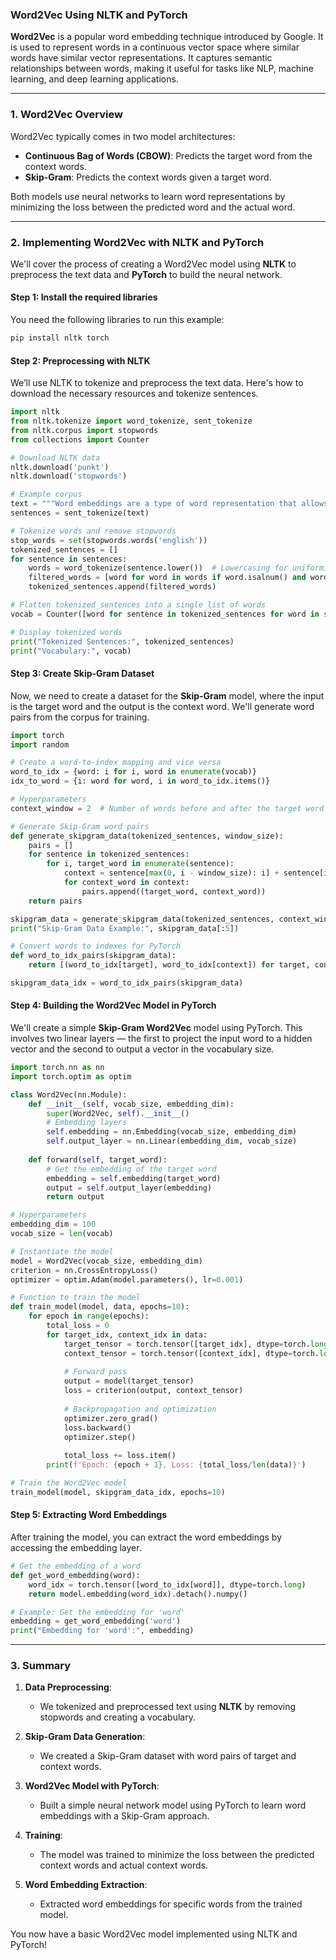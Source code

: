 ### Word2Vec Using NLTK and PyTorch

**Word2Vec** is a popular word embedding technique introduced by Google. It is used to represent words in a continuous vector space where similar words have similar vector representations. It captures semantic relationships between words, making it useful for tasks like NLP, machine learning, and deep learning applications.

---

### 1. **Word2Vec Overview**

Word2Vec typically comes in two model architectures:
- **Continuous Bag of Words (CBOW)**: Predicts the target word from the context words.
- **Skip-Gram**: Predicts the context words given a target word.

Both models use neural networks to learn word representations by minimizing the loss between the predicted word and the actual word.

---

### 2. **Implementing Word2Vec with NLTK and PyTorch**

We'll cover the process of creating a Word2Vec model using **NLTK** to preprocess the text data and **PyTorch** to build the neural network.

#### **Step 1: Install the required libraries**
You need the following libraries to run this example:
```bash
pip install nltk torch
```

#### **Step 2: Preprocessing with NLTK**

We’ll use NLTK to tokenize and preprocess the text data. Here's how to download the necessary resources and tokenize sentences.

```python
import nltk
from nltk.tokenize import word_tokenize, sent_tokenize
from nltk.corpus import stopwords
from collections import Counter

# Download NLTK data
nltk.download('punkt')
nltk.download('stopwords')

# Example corpus
text = """Word embeddings are a type of word representation that allows words to be represented as vectors in a continuous vector space."""
sentences = sent_tokenize(text)

# Tokenize words and remove stopwords
stop_words = set(stopwords.words('english'))
tokenized_sentences = []
for sentence in sentences:
    words = word_tokenize(sentence.lower())  # Lowercasing for uniformity
    filtered_words = [word for word in words if word.isalnum() and word not in stop_words]
    tokenized_sentences.append(filtered_words)

# Flatten tokenized_sentences into a single list of words
vocab = Counter([word for sentence in tokenized_sentences for word in sentence])

# Display tokenized words
print("Tokenized Sentences:", tokenized_sentences)
print("Vocabulary:", vocab)
```

#### **Step 3: Create Skip-Gram Dataset**

Now, we need to create a dataset for the **Skip-Gram** model, where the input is the target word and the output is the context word. We'll generate word pairs from the corpus for training.

```python
import torch
import random

# Create a word-to-index mapping and vice versa
word_to_idx = {word: i for i, word in enumerate(vocab)}
idx_to_word = {i: word for word, i in word_to_idx.items()}

# Hyperparameters
context_window = 2  # Number of words before and after the target word

# Generate Skip-Gram word pairs
def generate_skipgram_data(tokenized_sentences, window_size):
    pairs = []
    for sentence in tokenized_sentences:
        for i, target_word in enumerate(sentence):
            context = sentence[max(0, i - window_size): i] + sentence[i+1: i + window_size + 1]
            for context_word in context:
                pairs.append((target_word, context_word))
    return pairs

skipgram_data = generate_skipgram_data(tokenized_sentences, context_window)
print("Skip-Gram Data Example:", skipgram_data[:5])

# Convert words to indexes for PyTorch
def word_to_idx_pairs(skipgram_data):
    return [(word_to_idx[target], word_to_idx[context]) for target, context in skipgram_data]

skipgram_data_idx = word_to_idx_pairs(skipgram_data)
```

#### **Step 4: Building the Word2Vec Model in PyTorch**

We'll create a simple **Skip-Gram Word2Vec** model using PyTorch. This involves two linear layers — the first to project the input word to a hidden vector and the second to output a vector in the vocabulary size.

```python
import torch.nn as nn
import torch.optim as optim

class Word2Vec(nn.Module):
    def __init__(self, vocab_size, embedding_dim):
        super(Word2Vec, self).__init__()
        # Embedding layers
        self.embedding = nn.Embedding(vocab_size, embedding_dim)
        self.output_layer = nn.Linear(embedding_dim, vocab_size)
    
    def forward(self, target_word):
        # Get the embedding of the target word
        embedding = self.embedding(target_word)
        output = self.output_layer(embedding)
        return output

# Hyperparameters
embedding_dim = 100
vocab_size = len(vocab)

# Instantiate the model
model = Word2Vec(vocab_size, embedding_dim)
criterion = nn.CrossEntropyLoss()
optimizer = optim.Adam(model.parameters(), lr=0.001)

# Function to train the model
def train_model(model, data, epochs=10):
    for epoch in range(epochs):
        total_loss = 0
        for target_idx, context_idx in data:
            target_tensor = torch.tensor([target_idx], dtype=torch.long)
            context_tensor = torch.tensor([context_idx], dtype=torch.long)
            
            # Forward pass
            output = model(target_tensor)
            loss = criterion(output, context_tensor)
            
            # Backpropagation and optimization
            optimizer.zero_grad()
            loss.backward()
            optimizer.step()
            
            total_loss += loss.item()
        print(f'Epoch: {epoch + 1}, Loss: {total_loss/len(data)}')

# Train the Word2Vec model
train_model(model, skipgram_data_idx, epochs=10)
```

#### **Step 5: Extracting Word Embeddings**

After training the model, you can extract the word embeddings by accessing the embedding layer.

```python
# Get the embedding of a word
def get_word_embedding(word):
    word_idx = torch.tensor([word_to_idx[word]], dtype=torch.long)
    return model.embedding(word_idx).detach().numpy()

# Example: Get the embedding for 'word'
embedding = get_word_embedding('word')
print("Embedding for 'word':", embedding)
```

---

### 3. **Summary**

1. **Data Preprocessing**:
   - We tokenized and preprocessed text using **NLTK** by removing stopwords and creating a vocabulary.
   
2. **Skip-Gram Data Generation**:
   - We created a Skip-Gram dataset with word pairs of target and context words.
   
3. **Word2Vec Model with PyTorch**:
   - Built a simple neural network model using PyTorch to learn word embeddings with a Skip-Gram approach.
   
4. **Training**:
   - The model was trained to minimize the loss between the predicted context words and actual context words.

5. **Word Embedding Extraction**:
   - Extracted word embeddings for specific words from the trained model.

You now have a basic Word2Vec model implemented using NLTK and PyTorch!